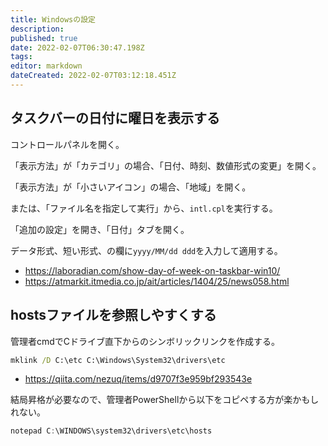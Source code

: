 ```yaml
---
title: Windowsの設定
description: 
published: true
date: 2022-02-07T06:30:47.198Z
tags: 
editor: markdown
dateCreated: 2022-02-07T03:12:18.451Z
---
```


## タスクバーの日付に曜日を表示する

コントロールパネルを開く。

「表示方法」が「カテゴリ」の場合、「日付、時刻、数値形式の変更」を開く。

「表示方法」が「小さいアイコン」の場合、「地域」を開く。

または、「ファイル名を指定して実行」から、`intl.cpl`を実行する。

「追加の設定」を開き、「日付」タブを開く。

データ形式、短い形式、の欄に`yyyy/MM/dd ddd`を入力して適用する。

- <https://laboradian.com/show-day-of-week-on-taskbar-win10/>
- <https://atmarkit.itmedia.co.jp/ait/articles/1404/25/news058.html>

## hostsファイルを参照しやすくする

管理者cmdでCドライブ直下からのシンボリックリンクを作成する。

```cmd
mklink /D C:\etc C:\Windows\System32\drivers\etc
```

- <https://qiita.com/nezuq/items/d9707f3e959bf293543e>

結局昇格が必要なので、管理者PowerShellから以下をコピペする方が楽かもしれない。

```powershell
notepad C:\WINDOWS\system32\drivers\etc\hosts
```
